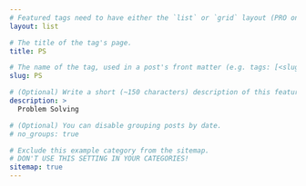 ```yaml
---
# Featured tags need to have either the `list` or `grid` layout (PRO only).
layout: list

# The title of the tag's page.
title: PS

# The name of the tag, used in a post's front matter (e.g. tags: [<slug>]).
slug: PS

# (Optional) Write a short (~150 characters) description of this featured tag.
description: >
  Problem Solving

# (Optional) You can disable grouping posts by date.
# no_groups: true

# Exclude this example category from the sitemap.
# DON'T USE THIS SETTING IN YOUR CATEGORIES!
sitemap: true
---
```

